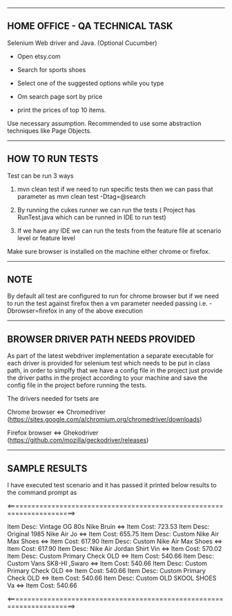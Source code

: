 -------------------------------------
HOME OFFICE - QA TECHNICAL TASK
-------------------------------------

Selenium Web driver and Java. (Optional Cucumber)

- Open etsy.com

- Search for sports shoes

- Select one of the suggested options while you type

- Om search page sort by price

- print the prices of top 10 items.


Use necessary assumption. Recommended to use some abstraction techniques like Page Objects.

----------------
HOW TO RUN TESTS
----------------

Test can be run 3 ways

1) mvn clean test
if we need to run specific tests then we can pass that parameter as mvn clean test -Dtag=@search

2) By running the cukes runner we can run the tests ( Project has RunTest.java which can be runned in IDE to run test)

3) If we have any IDE we can run the tests from the feature file at scenario level or feature level

Make sure browser is installed on the machine either chrome or firefox.

-----------------
NOTE
----------------

By default all test are configured to run for chrome browser but if we need to run the test against firefox then a vm
parameter needed passing i.e. -Dbrowser=firefox in any of the above execution

----------------------------------
BROWSER DRIVER PATH NEEDS PROVIDED
----------------------------------

As part of the latest webdriver implementation a separate executable for each driver is provided for selenium test which
needs to be put in class path, in order to simplfy that we have a config file in the project just provide the driver
paths in the project according to your machine and save the config file in the project before running the tests.

The drivers needed for tsets are

Chrome browser <=> Chromedriver (https://sites.google.com/a/chromium.org/chromedriver/downloads)

Firefox browser <=> Ghekodriver (https://github.com/mozilla/geckodriver/releases)


-----------------------------------
SAMPLE RESULTS
-----------------------------------

I have executed test scenario and it has passed it printed below results to the command prompt as

<=======================================================================>



Item Desc: Vintage OG 80s Nike Bruin <=> Item Cost: 723.53
Item Desc: Original 1985 Nike Air Jo <=> Item Cost: 655.75
Item Desc: Custom Nike Air Max Shoes <=> Item Cost: 617.90
Item Desc: Custom Nike Air Max Shoes <=> Item Cost: 617.90
Item Desc: Nike Air Jordan Shirt Vin <=> Item Cost: 570.02
Item Desc: Custom Primary Check OLD  <=> Item Cost: 540.66
Item Desc: Custom Vans SK8-HI ,Swaro <=> Item Cost: 540.66
Item Desc: Custom Primary Check OLD  <=> Item Cost: 540.66
Item Desc: Custom Primary Check OLD  <=> Item Cost: 540.66
Item Desc: Custom OLD SKOOL SHOES Va <=> Item Cost: 540.66


<=======================================================================>
